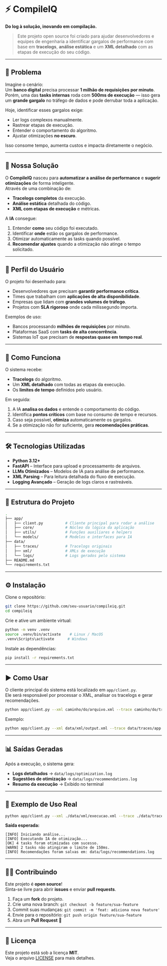 # ⚡ CompileIQ

**Do log à solução, inovando em compilação.**

> Este projeto open source foi criado para ajudar desenvolvedores e equipes de engenharia a identificar gargalos de performance com base em **tracelogs**, **análise estática** e um **XML detalhado** com as etapas de execução do seu código.

---

## 📌 Problema

Imagine o cenário:  
Um **banco digital** precisa processar **1 milhão de requisições por minuto**. Porém, uma das **tasks internas** roda com **500ms de execução** — isso gera um **grande gargalo** no tráfego de dados e pode derrubar toda a aplicação.

Hoje, identificar esses gargalos exige:

- Ler logs complexos manualmente.
- Rastrear etapas de execução.
- Entender o comportamento do algoritmo.
- Ajustar otimizações **no escuro**.

Isso consome tempo, aumenta custos e impacta diretamente o negócio.

---

## 🚀 Nossa Solução

O **CompileIQ** nasceu para **automatizar a análise de performance** e **sugerir otimizações** de forma inteligente.  
Através de uma combinação de:

- **Tracelogs completos** da execução.
- **Análise estática** detalhada do código.
- **XML com etapas de execução** e métricas.

A **IA** consegue:

1. Entender **como** seu código foi executado.
2. Identificar **onde** estão os gargalos de performance.
3. Otimizar automaticamente as tasks quando possível.
4. **Recomendar ajustes** quando a otimização não atinge o tempo solicitado.

---

## 👤 Perfil do Usuário

O projeto foi desenhado para:

- Desenvolvedores que precisam **garantir performance crítica**.
- Times que trabalham com **aplicações de alta disponibilidade**.
- Empresas que lidam com **grandes volumes de tráfego**.
- Projetos com **SLA rigoroso** onde cada milissegundo importa.

Exemplos de uso:

- Bancos processando **milhões de requisições** por minuto.
- Plataformas SaaS com **tasks de alta concorrência**.
- Sistemas IoT que precisam de **respostas quase em tempo real**.

---

## 🧠 Como Funciona

O sistema recebe:

- **Tracelogs** do algoritmo.
- Um **XML detalhado** com todas as etapas da execução.
- Os **limites de tempo** definidos pelo usuário.

Em seguida:

1. A IA **analisa os dados** e entende o comportamento do código.
2. Identifica **pontos críticos** com base no consumo de tempo e recursos.
3. Caso seja possível, **otimiza** automaticamente os gargalos.
4. Se a otimização não for suficiente, gera **recomendações práticas**.

---

## 🛠️ Tecnologias Utilizadas

- **Python 3.12+**
- **FastAPI** – Interface para upload e processamento de arquivos.
- **LLMs Otimizados** – Modelos de IA para análise de performance.
- **XML Parsing** – Para leitura detalhada do fluxo de execução.
- **Logging Avançado** – Geração de logs claros e rastreáveis.

---

## 📂 Estrutura do Projeto

```bash
.
├── app/
│   ├── client.py          # Cliente principal para rodar a análise
│   ├── core/              # Núcleo da lógica da aplicação
│   ├── utils/             # Funções auxiliares e helpers
│   └── models/            # Modelos e interfaces para IA
├── data/
│   ├── traces/            # Tracelogs originais
│   ├── xml/               # XMLs de execução
│   └── logs/              # Logs gerados pelo sistema
├── README.md
└── requirements.txt
```

---

## ⚙️ Instalação

Clone o repositório:

```bash
git clone https://github.com/seu-usuario/compileiq.git
cd compileiq
```

Crie e ative um ambiente virtual:

```bash
python -m venv .venv
source .venv/bin/activate    # Linux / MacOS
.venv\Scripts\activate      # Windows
```

Instale as dependências:

```bash
pip install -r requirements.txt
```

---

## ▶️ Como Usar

O cliente principal do sistema está localizado em `app/client.py`.  
Ele será responsável por processar o XML, analisar os tracelogs e gerar recomendações.

```bash
python app/client.py --xml caminho/do/arquivo.xml --trace caminho/do/tracelog.log --timeout 200
```

Exemplo:

```bash
python app/client.py --xml data/xml/output.xml --trace data/traces/app.log --timeout 300
```

---

## 📊 Saídas Geradas

Após a execução, o sistema gera:

- **Logs detalhados** → `data/logs/optimization.log`
- **Sugestões de otimização** → `data/logs/recommendations.log`
- **Resumo da execução** → Exibido no terminal

---

## 🧩 Exemplo de Uso Real

```bash
python app/client.py --xml ./data/xml/execucao.xml --trace ./data/traces/prod.log --timeout 150
```

**Saída esperada:**

```
[INFO] Iniciando análise...
[INFO] Executando IA de otimização...
[OK] 4 tasks foram otimizadas com sucesso.
[WARN] 2 tasks não atingiram o limite de 150ms.
[INFO] Recomendações foram salvas em: data/logs/recommendations.log
```

---

## 🧑‍💻 Contribuindo

Este projeto é **open source**!  
Sinta-se livre para abrir **issues** e enviar **pull requests**.

1. Faça um **fork** do projeto.
2. Crie uma nova branch: `git checkout -b feature/sua-feature`
3. Commit suas mudanças: `git commit -m 'feat: adiciona nova feature'`
4. Envie para o repositório: `git push origin feature/sua-feature`
5. Abra um **Pull Request** 🎉

---

## 📜 Licença

Este projeto está sob a licença **MIT**.  
Veja o arquivo [LICENSE](LICENSE) para mais detalhes.
